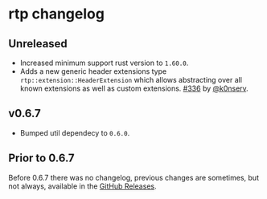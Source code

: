 # rtp changelog

## Unreleased

* Increased minimum support rust version to `1.60.0`.
* Adds a new generic header extensions type `rtp::extension::HeaderExtension` which allows abstracting over all known extensions as well as custom extensions. [#336](https://github.com/webrtc-rs/webrtc/pull/336) by [@k0nserv](https://github.com/k0nserv).

## v0.6.7

* Bumped util dependecy to `0.6.0`.

## Prior to 0.6.7

Before 0.6.7 there was no changelog, previous changes are sometimes, but not always, available in the [GitHub Releases](https://github.com/webrtc-rs/rtp/releases).

